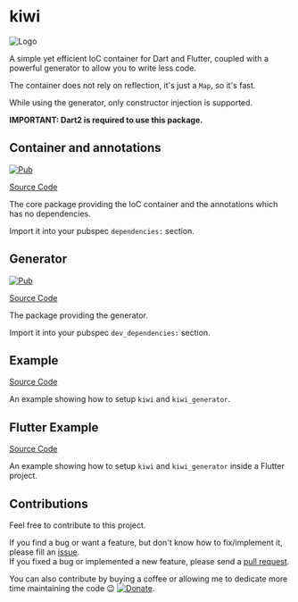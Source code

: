 # kiwi

![Logo](https://raw.githubusercontent.com/letsar/kiwi/master/images/logo_220x160.png)

A simple yet efficient IoC container for Dart and Flutter, coupled with a powerful generator to allow you to write less code.

The container does not rely on reflection, it's just a `Map`, so it's fast.

While using the generator, only constructor injection is supported.

**IMPORTANT: Dart2 is required to use this package.**

## Container and annotations

[![Pub](https://img.shields.io/pub/v/kiwi.svg)](https://pub.dartlang.org/packages/kiwi)

[Source Code](https://github.com/letsar/kiwi/tree/master/kiwi)

The core package providing the IoC container and the annotations which has no dependencies.

Import it into your pubspec `dependencies:` section.

## Generator

[![Pub](https://img.shields.io/pub/v/kiwi_generator.svg)](https://pub.dartlang.org/packages/kiwi_generator)

[Source Code](https://github.com/letsar/kiwi/tree/master/kiwi_generator)

The package providing the generator.

Import it into your pubspec `dev_dependencies:` section.

## Example

[Source Code](https://github.com/letsar/kiwi/tree/master/example)

An example showing how to setup `kiwi` and `kiwi_generator`.

## Flutter Example

[Source Code](https://github.com/letsar/kiwi/tree/master/flutter_example)

An example showing how to setup `kiwi` and `kiwi_generator` inside a Flutter project.

## Contributions

Feel free to contribute to this project.

If you find a bug or want a feature, but don't know how to fix/implement it, please fill an [issue](https://github.com/letsar/kiwi/issues).  
If you fixed a bug or implemented a new feature, please send a [pull request](https://github.com/letsar/kiwi/pulls).

You can also contribute by buying a coffee or allowing me to dedicate more time maintaining the code :wink: [![Donate](https://img.shields.io/badge/Donate-PayPal-green.svg)](https://paypal.me/RomainRastel).